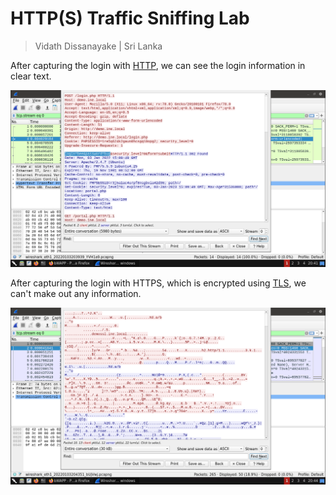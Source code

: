# HTTP(S) Traffic Sniffing Lab

> Vidath Dissanayake | Sri Lanka

After capturing the login with [HTTP](../../../../../network/communication%20protocol/TCP%20IP%20layer%204/OSI%20layer%207/HTTP.md), we can see the login information in clear text.

![HTTP capture](assets/images/HTTP%20capture.png)

After capturing the login with HTTPS, which is encrypted using [TLS](../../../../../cryptography/secure%20communication/secure%20communication%20protocols/TLS.md), we can't make out any information.

![HTTPS capture](assets/images/HTTPS%20capture.png)